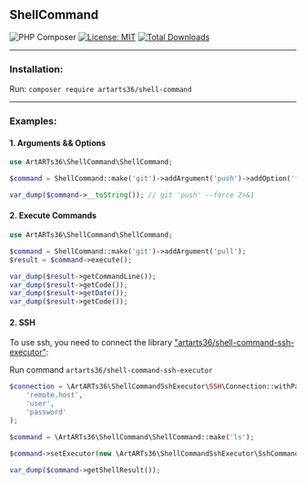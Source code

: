 ShellCommand
----

![PHP Composer](https://github.com/ArtARTs36/ShellCommand/workflows/Testing/badge.svg?branch=master)
[![License: MIT](https://img.shields.io/badge/License-MIT-yellow.svg)](https://opensource.org/licenses/MIT)
<a href="https://poser.pugx.org/artarts36/pushall-sender/d/total.svg">
    <img src="https://poser.pugx.org/artarts36/shell-command/d/total.svg" alt="Total Downloads">
</a>

----

### Installation:

Run: `composer require artarts36/shell-command`

---

### Examples:

#### 1. Arguments && Options

```php
use ArtARTs36\ShellCommand\ShellCommand;

$command = ShellCommand::make('git')->addArgument('push')->addOption('force');

var_dump($command->__toString()); // git 'push' --force 2>&1
```

#### 2. Execute Commands

```php
use ArtARTs36\ShellCommand\ShellCommand;

$command = ShellCommand::make('git')->addArgument('pull');
$result = $command->execute();

var_dump($result->getCommandLine());
var_dump($result->getCode());
var_dump($result->getDate());
var_dump($result->getCode());
```

#### 2. SSH

To use ssh, you need to connect the library ["artarts36/shell-command-ssh-executor"](https://github.com/ArtARTs36/php-shell-command-ssh-executor):

Run command `artarts36/shell-command-ssh-executor`

```php
$connection = \ArtARTs36\ShellCommandSshExecutor\SSH\Connection::withPassword(
    'remote.host',
    'user',
    'password'
);

$command = \ArtARTs36\ShellCommand\ShellCommand::make('ls');

$command->setExecutor(new \ArtARTs36\ShellCommandSshExecutor\SshCommandExecutor($connection));

var_dump($command->getShellResult());
```
